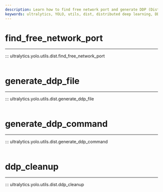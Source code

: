 ```yaml
---
description: Learn how to find free network port and generate DDP (Distributed Data Parallel) command in Ultralytics YOLO with easy examples.
keywords: ultralytics, YOLO, utils, dist, distributed deep learning, DDP file, DDP cleanup
---
```


# find_free_network_port
---
::: ultralytics.yolo.utils.dist.find_free_network_port
<br><br>

# generate_ddp_file
---
::: ultralytics.yolo.utils.dist.generate_ddp_file
<br><br>

# generate_ddp_command
---
::: ultralytics.yolo.utils.dist.generate_ddp_command
<br><br>

# ddp_cleanup
---
::: ultralytics.yolo.utils.dist.ddp_cleanup
<br><br>

